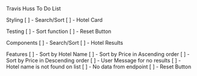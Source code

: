 Travis Huss To Do List

Styling
    [ ] - Search/Sort
    [ ] - Hotel Card

Testing
    [ ] - Sort function
    [ ] - Reset Button

Components
    [ ] - Search/Sort
    [ ] - Hotel Results

Features
    [ ] - Sort by Hotel Name
    [ ] - Sort by Price in Ascending order
    [ ] - Sort by Price in Descending order
    [ ] - User Message for no results
        [ ] - Hotel name is not found on list
        [ ] - No data from endpoint
    [ ] - Reset Button

